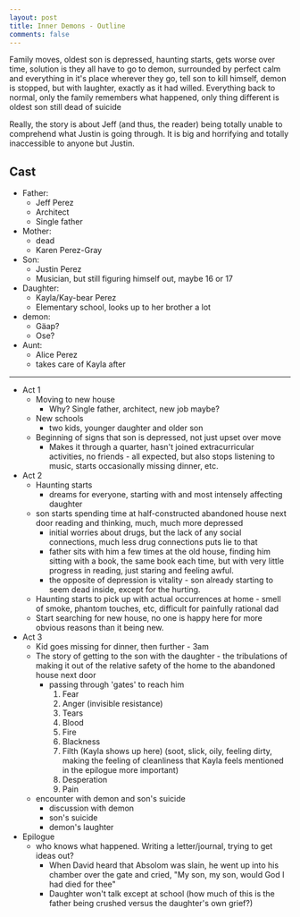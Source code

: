 ```yaml
---
layout: post
title: Inner Demons - Outline
comments: false
---
```


Family moves, oldest son is depressed, haunting starts, gets worse over time, solution is they all have to go to demon, surrounded by perfect calm and everything in it's place wherever they go, tell son to kill himself, demon is stopped, but with laughter, exactly as it had willed. Everything back to normal, only the family remembers what happened, only thing different is oldest son still dead of suicide

Really, the story is about Jeff (and thus, the reader) being totally unable to comprehend what Justin is going through.  It is big and horrifying and totally inaccessible to anyone but Justin.

## Cast
* Father:
    * Jeff Perez
    * Architect
    * Single father
* Mother:
     * dead
     * Karen Perez-Gray
* Son:
    * Justin Perez
    * Musician, but still figuring himself out, maybe 16 or 17
* Daughter:
    * Kayla/Kay-bear Perez
    * Elementary school, looks up to her brother a lot
* demon:
    * G&auml;ap?
    * Ose?
* Aunt:
    * Alice Perez
    * takes care of Kayla after

-----

* Act 1
    * Moving to new house
        * Why? Single father, architect, new job maybe?
    * New schools
        * two kids, younger daughter and older son
    * Beginning of signs that son is depressed, not just upset over move
        * Makes it through a quarter, hasn't joined extracurricular activities, no friends - all expected, but also stops listening to music, starts occasionally missing dinner, etc.
* Act 2
    * Haunting starts
        * dreams for everyone, starting with and most intensely affecting daughter
    * son starts spending time at half-constructed abandoned house next door reading and thinking, much, much more depressed
        * initial worries about drugs, but the lack of any social connections, much less drug connections puts lie to that
        * father sits with him a few times at the old house, finding him sitting with a book, the same book each time, but with very little progress in reading, just staring and feeling awful.
        * the opposite of depression is vitality - son already starting to seem dead inside, except for the hurting.
    * Haunting starts to pick up with actual occurrences at home - smell of smoke, phantom touches, etc, difficult for painfully rational dad
    * Start searching for new house, no one is happy here for more obvious reasons than it being new.
* Act 3
    * Kid goes missing for dinner, then further - 3am
    * The story of getting to the son with the daughter - the tribulations of making it out of the relative safety of the home to the abandoned house next door
        * passing through 'gates' to reach him
            1. Fear
            2. Anger (invisible resistance)
            3. Tears
            4. Blood
            5. Fire
            6. Blackness
            7. Filth (Kayla shows up here) (soot, slick, oily, feeling dirty, making the feeling of cleanliness that Kayla feels mentioned in the epilogue more important)
            8. Desperation
            9. Pain
    * encounter with demon and son's suicide
        * discussion with demon
        * son's suicide
        * demon's laughter
* Epilogue
    * who knows what happened.  Writing a letter/journal, trying to get ideas out?
        * When David heard that Absolom was slain, he went up into his chamber over the gate and cried, "My son, my son, would God I had died for thee"
        * Daughter won't talk except at school (how much of this is the father being crushed versus the daughter's own grief?)
